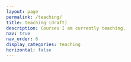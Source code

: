 ```yaml
---
layout: page
permalink: /teaching/
title: teaching (draft)
description: Courses I am currently teaching.
nav: true
nav_order: 6
display_categories: teaching
horizontal: false
---
```

